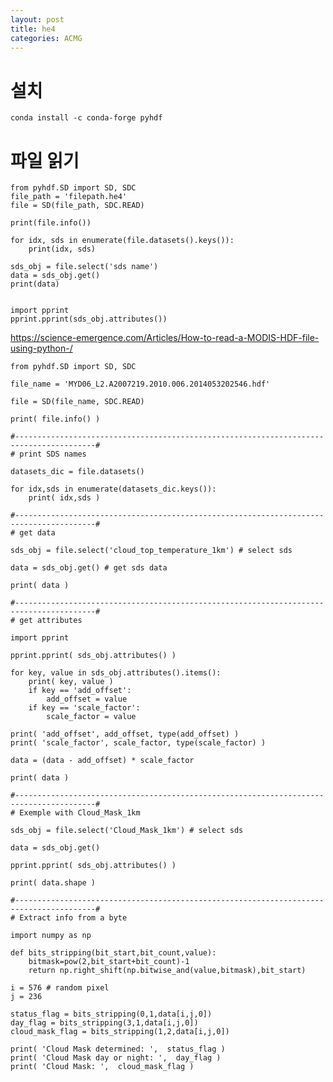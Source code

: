 ```yaml
---
layout: post
title: he4
categories: ACMG
---
```


# 설치

    conda install -c conda-forge pyhdf

# 파일 읽기

    from pyhdf.SD import SD, SDC
    file_path = 'filepath.he4'
    file = SD(file_path, SDC.READ)
    
    print(file.info())
    
    for idx, sds in enumerate(file.datasets().keys()):
        print(idx, sds)
        
    sds_obj = file.select('sds name')
    data = sds_obj.get()
    print(data)
    
    
    import pprint
    pprint.pprint(sds_obj.attributes())
    
    
    
https://science-emergence.com/Articles/How-to-read-a-MODIS-HDF-file-using-python-/

```
from pyhdf.SD import SD, SDC

file_name = 'MYD06_L2.A2007219.2010.006.2014053202546.hdf'

file = SD(file_name, SDC.READ)

print( file.info() )

#----------------------------------------------------------------------------------------#
# print SDS names

datasets_dic = file.datasets()

for idx,sds in enumerate(datasets_dic.keys()):
    print( idx,sds )

#----------------------------------------------------------------------------------------#
# get data

sds_obj = file.select('cloud_top_temperature_1km') # select sds

data = sds_obj.get() # get sds data

print( data )

#----------------------------------------------------------------------------------------#
# get attributes

import pprint

pprint.pprint( sds_obj.attributes() )

for key, value in sds_obj.attributes().items():
    print( key, value )
    if key == 'add_offset':
        add_offset = value  
    if key == 'scale_factor':
        scale_factor = value

print( 'add_offset', add_offset, type(add_offset) )
print( 'scale_factor', scale_factor, type(scale_factor) )

data = (data - add_offset) * scale_factor

print( data )

#----------------------------------------------------------------------------------------#
# Exemple with Cloud_Mask_1km

sds_obj = file.select('Cloud_Mask_1km') # select sds

data = sds_obj.get()

pprint.pprint( sds_obj.attributes() )

print( data.shape )

#----------------------------------------------------------------------------------------#
# Extract info from a byte

import numpy as np

def bits_stripping(bit_start,bit_count,value):
    bitmask=pow(2,bit_start+bit_count)-1
    return np.right_shift(np.bitwise_and(value,bitmask),bit_start)

i = 576 # random pixel
j = 236

status_flag = bits_stripping(0,1,data[i,j,0]) 
day_flag = bits_stripping(3,1,data[i,j,0]) 
cloud_mask_flag = bits_stripping(1,2,data[i,j,0])

print( 'Cloud Mask determined: ',  status_flag )
print( 'Cloud Mask day or night: ',  day_flag )
print( 'Cloud Mask: ',  cloud_mask_flag )
```
